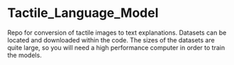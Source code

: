# Tactile_Language_Model
Repo for conversion of tactile images to text explanations. 
Datasets can be located and downloaded within the code. The sizes of the datasets are quite large, so you will need a high performance computer in order to train the models. 




